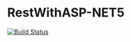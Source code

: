 # RestWithASP-NET5

[![Build Status](https://app.travis-ci.com/GuilhermeDelRio/RestWithASP-NET5.svg?branch=master)](https://app.travis-ci.com/GuilhermeDelRio/RestWithASP-NET5)